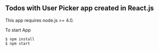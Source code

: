 ## Todos with User Picker app created in React.js

This app requires node.js >= 4.0.

To start App
```
$ npm install
$ npm start
```